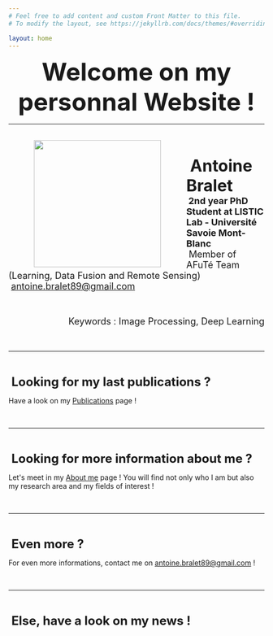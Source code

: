 ```yaml
---
# Feel free to add content and custom Front Matter to this file.
# To modify the layout, see https://jekyllrb.com/docs/themes/#overriding-theme-defaults

layout: home
---
```


**<center><font size = 7> Welcome on my personnal Website ! </font></center>**

---
<br/>
<img align="left" width=250 hspace=50px src="/images/PhotoMIAI.jpeg">

<br/>

**<font size = 6> Antoine Bralet </font>**<br/>
**<font size = 4> 2nd year PhD Student at LISTIC Lab - Université Savoie Mont-Blanc </font>**<br/>
<font size = 4> Member of AFuTé Team (Learning, Data Fusion and Remote Sensing) </font><br/>
<font size = 4> antoine.bralet89@gmail.com </font><br/>
<br/><br/>
<div style="text-align: right">
<font size = 4> Keywords : Image Processing, Deep Learning </font>
</div>
<br/><br/>

--- 

&nbsp;

**<font size = 5> Looking for my last publications ? </font>**

Have a look on my [Publications](https://ant89ne.github.io/publications/) page !

&nbsp;

---

&nbsp;

**<font size = 5> Looking for more information about me ? </font>**

Let's meet in my [About me](https://ant89ne.github.io/about/) page ! You will find not only who I am but also my research area and my fields of interest !

&nbsp;

---

&nbsp;

**<font size = 5> Even more ? </font>**

For even more informations, contact me on antoine.bralet89@gmail.com !

&nbsp;

---

&nbsp;

**<font size = 5> Else, have a look on my news ! </font>** 